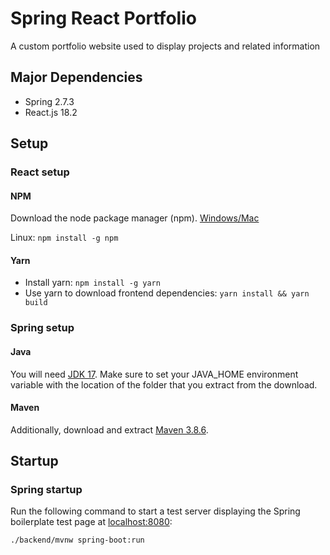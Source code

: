 # Spring React Portfolio
A custom portfolio website used to display projects and related information

## Major Dependencies
 - Spring 2.7.3
 - React.js 18.2

## Setup
### React setup
#### NPM
Download the node package manager (npm).
[Windows/Mac](https://nodejs.org/en/download/)

Linux: `npm install -g npm`

#### Yarn
 - Install yarn: `npm install -g yarn`
 - Use yarn to download frontend dependencies: `yarn install && yarn build`

### Spring setup
#### Java
You will need [JDK 17](https://www.oracle.com/java/technologies/downloads/#java17). Make sure to set your JAVA\_HOME environment variable with the location of the folder that you extract from the download.
#### Maven
Additionally, download and extract [Maven 3.8.6](https://maven.apache.org/download.cgi).

## Startup
### Spring startup
Run the following command to start a test server displaying the Spring boilerplate test page at [localhost:8080](localhost:8080):
```bash
./backend/mvnw spring-boot:run
```
